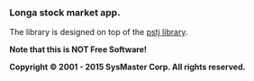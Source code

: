 ### Longa stock market app.

The library is designed on top of the [pstj library](https://github.com/pstjvn/pstj-closure).

__Note that this is NOT Free Software!__

**Copyright © 2001 - 2015 SysMaster Corp. All rights reserved.**

